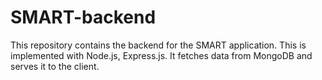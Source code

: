 # SMART-backend 

This repository contains the backend for the SMART application. 
This is implemented with Node.js, Express.js. It fetches data from MongoDB and serves it to the client.
